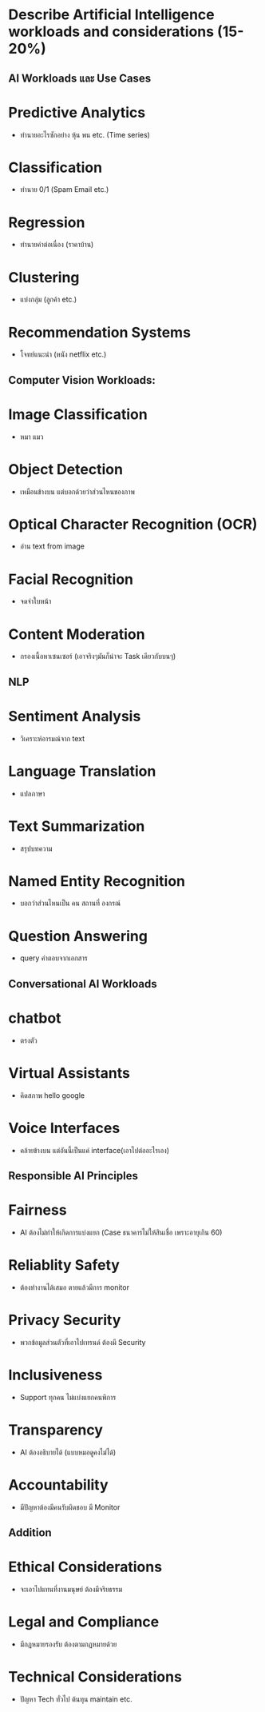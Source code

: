 # Describe Artificial Intelligence workloads and considerations (15-20%)

## AI Workloads และ Use Cases
# Predictive Analytics 
- ทำนายอะไรซักอย่าง หุ้น พน etc. (Time series)
# Classification 
- ทำนาย 0/1 (Spam Email etc.)
# Regression 
- ทำนายค่าต่อเนื่อง (ราคาบ้าน)
# Clustering  
- แบ่งกลุ่ม (ลูกค้า etc.)
# Recommendation Systems 
- โจทย์แนะนำ (หนัง netflix etc.)

## Computer Vision Workloads:
# Image Classification
- หมา แมว 
# Object Detection
- เหมือนข้างบน แต่บอกด้วยว่าส่วนไหนของภาพ
# Optical Character Recognition (OCR)
- อ่าน text from image
# Facial Recognition
- จดจำใบหน้า
# Content Moderation
- กรองเนื้อหาเซนเซอร์ (เอาจริงๆมันก็น่าจะ Task เดียวกับบนๆ)

## NLP
# Sentiment Analysis 
- วิเคราะห์อารมณ์จาก  text
# Language Translation
- แปลภาษา
# Text Summarization
- สรุปบทความ
# Named Entity Recognition
- บอกว่าส่วนไหนเป็น คน สถานที่ องกรณ์
# Question Answering 
- query คำตอบจากเอกสาร

## Conversational AI Workloads
# chatbot 
- ตรงตัว
# Virtual Assistants 
- คิดสภาพ hello google
# Voice Interfaces
- คล้ายข้างบน แต่อันนี้เป็นแค่ interface(เอาไปต่ออะไรเอง)

## Responsible AI Principles
# Fairness 
- AI ต้องไม่ทำให้เกิดการแบ่งแยก (Case ธนาคารไม่ให้สินเชื่อ เพราะอายุเกิน 60)
# Reliablity Safety
- ต้องทำงานได้เสมอ ตายแล้วมีการ monitor
# Privacy Security
- พวกข้อมูลส่วนตัวที่เอาไปเทรนด์ ต้องมี Security
# Inclusiveness 
- Support ทุกคน ไม่แบ่งแยกคนพิการ 
# Transparency 
- AI ต้องอธิบายได้ (แบบหมอดูคงไม่ได้)
# Accountability 
- มีปัญหาต้องมีคนรับผิดชอบ มี Monitor

## Addition
# Ethical Considerations
- จะเอาไปแทนที่งานมนุษย์  ต้องมีจริยธรรม
# Legal and Compliance
- มีกฏหมายรองรับ ต้องตามกฏหมายด้วย
# Technical Considerations
- ปัญหา Tech ทั่วไป ต้นทุน maintain etc.



